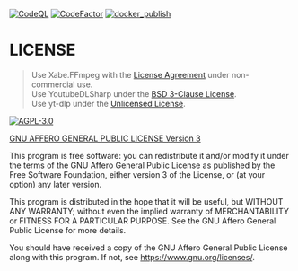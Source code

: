 [![CodeQL](https://github.com/sound-buttons/sound-buttons_upload-backend/actions/workflows/github-code-scanning/codeql/badge.svg)](https://github.com/sound-buttons/sound-buttons_upload-backend/actions/workflows/github-code-scanning/codeql)
[![CodeFactor](https://www.codefactor.io/repository/github/sound-buttons/sound-buttons_upload-backend/badge)](https://www.codefactor.io/repository/github/sound-buttons/sound-buttons_upload-backend) [![docker_publish](https://github.com/sound-buttons/sound-buttons_upload-backend/actions/workflows/docker_publish.yml/badge.svg)](https://github.com/sound-buttons/sound-buttons_upload-backend/actions/workflows/docker_publish.yml)


# LICENSE

> Use Xabe.FFmpeg with the [License Agreement](https://ffmpeg.xabe.net/license.html) under non-commercial use.  
> Use YoutubeDLSharp under the [BSD 3-Clause License](https://github.com/Bluegrams/YoutubeDLSharp/blob/master/LICENSE.txt).  
> Use yt-dlp under the [Unlicensed License](https://github.com/yt-dlp/yt-dlp/blob/master/LICENSE).

[![AGPL-3.0](https://github.com/sound-buttons/sound-buttons_upload-backend/assets/16995691/dcc976da-4428-4928-ade1-35a8709445ca)](LICENSE)

[GNU AFFERO GENERAL PUBLIC LICENSE Version 3](LICENSE)

This program is free software: you can redistribute it and/or modify it under the terms of the GNU Affero General Public License as published by the Free Software Foundation, either version 3 of the License, or (at your option) any later version.

This program is distributed in the hope that it will be useful, but WITHOUT ANY WARRANTY; without even the implied warranty of MERCHANTABILITY or FITNESS FOR A PARTICULAR PURPOSE. See the GNU Affero General Public License for more details.

You should have received a copy of the GNU Affero General Public License along with this program. If not, see <https://www.gnu.org/licenses/>.

